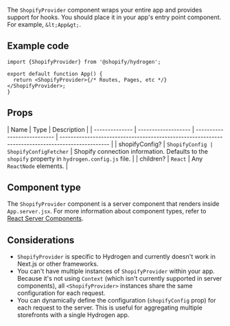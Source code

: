 <!-- This file is generated from source code in the Shopify/hydrogen repo. Edit the files in /packages/hydrogen/src/foundation/ShopifyProvider and run 'yarn generate-docs' at the root of this repo. For more information, refer to https://github.com/Shopify/shopify-dev/blob/main/content/internal/operations/reference-docs/hydrogen.md. -->

The `ShopifyProvider` component wraps your entire app and provides support for hooks.
You should place it in your app's entry point component. For example, `&lt;App&gt;`.

## Example code

```tsx
import {ShopifyProvider} from '@shopify/hydrogen';

export default function App() {
  return <ShopifyProvider>{/* Routes, Pages, etc */}</ShopifyProvider>;
}
```

## Props

| Name           | Type                | Description                 |
| -------------- | ------------------- | --------------------------- | ------------------------------------------------------------------------------------------------ |
| shopifyConfig? | <code>ShopifyConfig | ShopifyConfigFetcher</code> | Shopify connection information. Defaults to the `shopify` property in `hydrogen.config.js` file. |
| children?      | <code>React</code>  | Any `ReactNode` elements.   |

## Component type

The `ShopifyProvider` component is a server component that renders inside `App.server.jsx`. For more information about component types, refer to [React Server Components](/custom-storefronts/hydrogen/framework/react-server-components).

## Considerations

- `ShopifyProvider` is specific to Hydrogen and currently doesn't work in Next.js or other frameworks.
- You can't have multiple instances of `ShopifyProvider` within your app. Because it's not using `Context` (which isn't currently supported in server components), all `<ShopifyProvider>` instances share the same configuration for each request.
- You can dynamically define the configuration (`shopifyConfig` prop) for each request to the server. This is useful for aggregating multiple storefronts with a single Hydrogen app.
